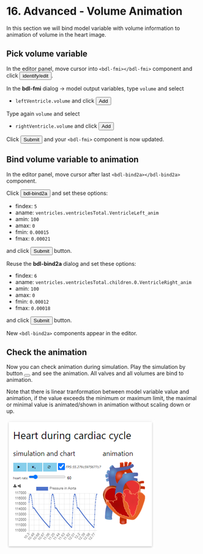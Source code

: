 # 16. Advanced - Volume Animation

In this section we will bind model variable with volume information to animation of volume in the heart image.

## Pick volume variable

In the editor panel, move cursor into `<bdl-fmi></bdl-fmi>` component and click <button>identify/edit</button>.

In the __bdl-fmi__ dialog -> model output variables, type `volume` and select
* `leftVentricle.volume` and click <button>Add</button>
 
Type again `volume` and select
* `rightVentricle.volume` and click <button>Add</button>

Click <button>Submit</button> and your `<bdl-fmi>` component is now updated.

## Bind volume variable to animation

In the editor panel, move cursor after last `<bdl-bind2a></bdl-bind2a>` component.

Click <button>bdl-bind2a</button> and set these options:
* findex: `5`
* aname: `ventricles.ventriclesTotal.VentricleLeft_anim`
* amin: `100`
* amax: `0`
* fmin: `0.00015`
* fmax: `0.00021`

and click <button>Submit</button> button.

Reuse the __bdl-bind2a__ dialog and set these options:
* findex: `6`
* aname: `ventricles.ventriclesTotal.children.0.VentricleRight_anim`
* amin: `100`
* amax: `0`
* fmin: `0.00012`
* fmax: `0.00018`
 
and click <button>Submit</button> button.

New `<bdl-bind2a>` components appear in the editor.

## Check the animation

Now you can check animation during simulation.
Play the simulation by button <button><i class="fa fa-play"></i></button> and see the animation. All valves and all volumes are bind to animation.

Note that there is linear tranformation between model variable value and animation, if the value exceeds the minimum or maximum limit, the maximal or minimal value is animated/shown in animation without scaling down or up. 

![EditorHeartSimulator](EditorHeartSimulator.png)
